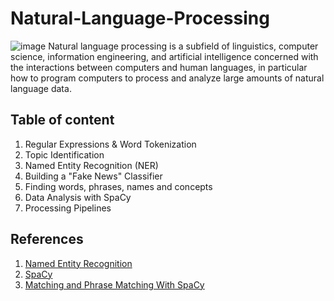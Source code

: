 # Natural-Language-Processing

![image](https://user-images.githubusercontent.com/6689256/87863940-6a29ed80-c92f-11ea-9808-01250b20cee6.png)
Natural language processing is a subfield of linguistics, computer science, information engineering, and artificial intelligence concerned with the interactions between computers and human languages, in particular how to program computers to process and analyze large amounts of natural language data.


## Table of content
1. Regular Expressions & Word Tokenization
2. Topic Identification
3. Named Entity Recognition (NER)
4. Building a "Fake News" Classifier
5. Finding words, phrases, names and concepts
6. Data Analysis with SpaCy
7. Processing Pipelines


## References
1. [Named Entity Recognition](https://polyglot.readthedocs.io/en/latest/NamedEntityRecognition.html#languages-coverage)
2. [SpaCy](https://spacy.io/usage/models#languages)
3. [Matching and Phrase Matching With SpaCy](https://medium.com/@ashiqgiga07/rule-based-matching-with-spacy-295b76ca2b68)
